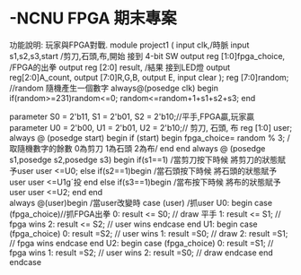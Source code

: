 # -NCNU FPGA 期末專案
功能說明:
玩家與FPGA對戰.
module project1 (
  input  clk,/時脈
  input  s1,s2,s3,start /剪刀,石頭,布,開始 接到 4-bit SW
  output reg [1:0]fpga_choice, /FPGA的出拳
  output reg [2:0] result, /結果  接到LED燈
  output reg[2:0]A_count, 
  output [7:0]R,G,B,
  output E,
  input clear
);
reg [7:0]random; //random 隨機產生一個數字
always@(posedge clk)
begin
	if(random>=231)random<=0;
	random<=random+1+s1+s2+s3;
end

parameter S0 = 2'b11, S1 = 2'b01, S2 = 2'b10;//平手,FPGA贏,玩家贏
parameter U0 = 2'b00, U1 = 2'b01, U2 = 2'b10;// 剪刀, 石頭, 布
reg [1:0] user;
always @ (posedge start) begin
   if (start) begin
		fpga_choice= random % 3;  /取隨機數字的餘數 0為剪刀 1為石頭 2為布/
   end
end
always @ (posedge s1,posedge s2,posedge s3) begin
		  if(s1==1)  /當剪刀按下時候 將剪刀的狀態賦予user
			user <=U0;
		  else if(s2==1)begin  /當石頭按下時候 將石頭的狀態賦予user
			user <=U1gˊ投
		  end
	     else if(s3==1)begin /當布按下時候 將布的狀態賦予user
         user <=U2;
		  end
end	  
always @(user)begin /當user改變時
   case (user)      /抓user
      U0: begin
         case (fpga_choice)//抓FPGA出拳
          0: result <= S0; // draw  平手 
          1: result <= S1; // fpga wins
          2: result <= S2; // user wins
          endcase
      end
      U1: begin
         case (fpga_choice)
          0: result =S2; // user wins
          1: result =S0; // draw
          2: result =S1; // fpga wins
          endcase
      end
      U2: begin
         case (fpga_choice)
          0: result =S1; // fpga wins
          1: result =S2; // user wins
          2: result =S0; // draw
          endcase
      end
   endcase		
